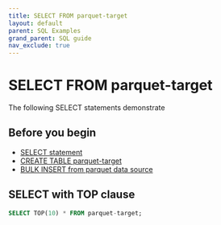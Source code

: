```yaml
---
title: SELECT FROM parquet-target
layout: default
parent: SQL Examples
grand_parent: SQL guide
nav_exclude: true
---
```

# SELECT FROM parquet-target

The following SELECT statements demonstrate

## Before you begin

* [SELECT statement](/docs/sql-guide/statements/statement-select)
* [CREATE TABLE parquet-target](/docs/sql-guide/examples/sql-eg-table/sql-eg-table-create-parquet-target)
* [BULK INSERT from parquet data source](/docs/sql-guide/examples/sql-eg-insert/sql-eg-insert-bulk-parquet)

## SELECT with TOP clause

```sql
SELECT TOP(10) * FROM parquet-target;
```
